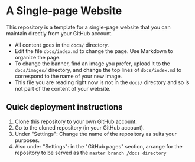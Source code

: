 # A Single-page Website

This repository is a template for a single-page website that you can maintain directly from your GitHub account.

- All content goes in the `docs/` directory.
- Edit the file `docs/index.md` to change the page. Use Markdown to organize the page.
- To change the banner, find an image you prefer, upload it to the `docs/images/` directory, and change the top lines of `docs/index.md` to correspond to the name of your new image.
- This file you are reading right now is not in the `docs/` directory and so is not part of the content of your website.

## Quick deployment instructions

1. Clone this repository to your own GitHub account.
2. Go to the cloned repository (in your GitHub account).
3. Under "Settings": Change the name of the repository as suits your purposes.
4. Also under "Settings": in the "GitHub pages" section, arrange for the repository to be served as the `master branch /docs directory`

